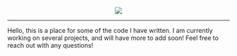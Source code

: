 
<p align="center">
  <a href="https://skillicons.dev">
    <img src="https://skillicons.dev/icons?i=java,cs,js,ts,react,nodejs,html,css,mongodb,postgres,dotnet,spring,docker,git"" />
  </a>
</p>
        
        
-------------------------------------------------------------------------------------------------------------------------                                                                                            
        
Hello, this is a place for some of the code I have written. I am currently working on several projects, and will 
have more to add soon! Feel free to reach out with any questions! 
        

                                                                








        

                                     
                          
           
